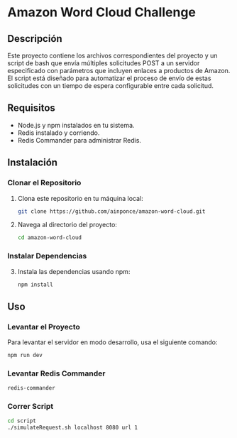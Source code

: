 # Amazon Word Cloud Challenge

## Descripción

Este proyecto contiene los archivos correspondientes del proyecto y un script de bash que envía múltiples solicitudes POST a un servidor especificado con parámetros que incluyen enlaces a productos de Amazon. 
El script está diseñado para automatizar el proceso de envío de estas solicitudes con un tiempo de espera configurable entre cada solicitud.

## Requisitos

- Node.js y npm instalados en tu sistema.
- Redis instalado y corriendo.
- Redis Commander para administrar Redis.

## Instalación

### Clonar el Repositorio

1. Clona este repositorio en tu máquina local:
    ```sh
    git clone https://github.com/ainponce/amazon-word-cloud.git
    ```

2. Navega al directorio del proyecto:
    ```sh
    cd amazon-word-cloud
    ```

### Instalar Dependencias

3. Instala las dependencias usando npm:
    ```sh
    npm install
    ```

## Uso

### Levantar el Proyecto

Para levantar el servidor en modo desarrollo, usa el siguiente comando:

  ```sh
  npm run dev
  ```
### Levantar Redis Commander
  ```sh
  redis-commander
  ```
### Correr Script
  ```sh
  cd script
  ./simulateRequest.sh localhost 8080 url 1
  ```
